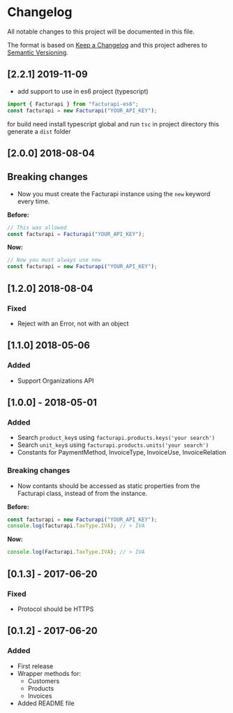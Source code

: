 # Changelog

All notable changes to this project will be documented in this file.

The format is based on [Keep a Changelog](http://keepachangelog.com/en/1.0.0/)
and this project adheres to [Semantic Versioning](http://semver.org/spec/v2.0.0.html).

## [2.2.1] 2019-11-09

- add support to use in es6 project (typescript)

```typescript
import { Facturapi } from "facturapi-es6";
const facturapi = new Facturapi("YOUR_API_KEY");
```

for build need install typescript global and run `tsc` in project directory this generate a `dist` folder

## [2.0.0] 2018-08-04

## Breaking changes

- Now you must create the Facturapi instance using the `new` keyword every time.

**Before:**

```javascript
// This was allowed
const facturapi = Facturapi("YOUR_API_KEY");
```

**Now:**

```javascript
// Now you must always use new
const facturapi = new Facturapi("YOUR_API_KEY");
```

## [1.2.0] 2018-08-04

### Fixed

- Reject with an Error, not with an object

## [1.1.0] 2018-05-06

### Added

- Support Organizations API

## [1.0.0] - 2018-05-01

### Added

- Search `product_key`s using `facturapi.products.keys('your search')`
- Search `unit_key`s using `facturapi.products.units('your search')`
- Constants for PaymentMethod, InvoiceType, InvoiceUse, InvoiceRelation

### Breaking changes

- Now contants should be accessed as static properties from the Facturapi class, instead of from the instance.

**Before:**

```javascript
const facturapi = new Facturapi("YOUR_API_KEY");
console.log(facturapi.TaxType.IVA); // > IVA
```

**Now:**

```javascript
console.log(Facturapi.TaxType.IVA); // > IVA
```

## [0.1.3] - 2017-06-20

### Fixed

- Protocol should be HTTPS

## [0.1.2] - 2017-06-20

### Added

- First release
- Wrapper methods for:
  - Customers
  - Products
  - Invoices
- Added README file
